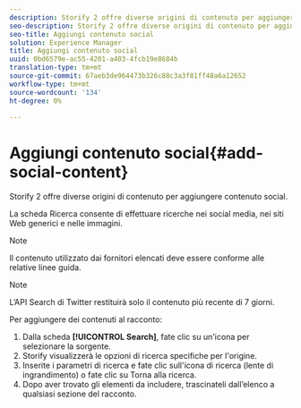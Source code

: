 ```yaml
---
description: Storify 2 offre diverse origini di contenuto per aggiungere contenuto social.
seo-description: Storify 2 offre diverse origini di contenuto per aggiungere contenuto social.
seo-title: Aggiungi contenuto social
solution: Experience Manager
title: Aggiungi contenuto social
uuid: 0bd6579e-ac55-4201-a403-4fcb19e8684b
translation-type: tm+mt
source-git-commit: 67aeb3de964473b326c88c3a3f81ff48a6a12652
workflow-type: tm+mt
source-wordcount: '134'
ht-degree: 0%

---
```



# Aggiungi contenuto social{#add-social-content}

Storify 2 offre diverse origini di contenuto per aggiungere contenuto social.

La scheda Ricerca consente di effettuare ricerche nei social media, nei siti Web generici e nelle immagini.

>[!NOTE]
>
>Il contenuto utilizzato dai fornitori elencati deve essere conforme alle relative linee guida.

>[!NOTE]
>
>L’API Search di Twitter restituirà solo il contenuto più recente di 7 giorni.

Per aggiungere dei contenuti al racconto:

1. Dalla scheda **[!UICONTROL Search]**, fate clic su un&#39;icona per selezionare la sorgente.
1. Storify visualizzerà le opzioni di ricerca specifiche per l&#39;origine.
1. Inserite i parametri di ricerca e fate clic sull&#39;icona di ricerca (lente di ingrandimento) o fate clic su Torna alla ricerca.
1. Dopo aver trovato gli elementi da includere, trascinateli dall’elenco a qualsiasi sezione del racconto.
